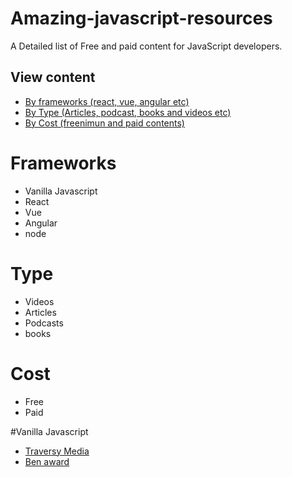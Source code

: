 # Amazing-javascript-resources

A Detailed list of Free and paid content for JavaScript developers.

## View content

- [By frameworks (react, vue, angular etc)](#frameworks)
- [By Type (Articles, podcast, books and videos etc)](#Type)
- [By Cost (freenimun and paid contents)](#Cost)

# Frameworks

- Vanilla Javascript
- React
- Vue
- Angular
- node

# Type

- Videos
- Articles
- Podcasts
- books

# Cost

- Free
- Paid

#Vanilla Javascript

- [Traversy Media](https://)
- [Ben award](https://)
